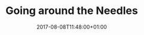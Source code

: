 ---
title: "Going around the Needles"
draft: false
path: "/imgs/gallery/img_8189.jpg"
date: 2017-08-08T11:48:00+01:00
location: [50.66855528, -1.58638889]
portrait: true
rotate: 90
---
